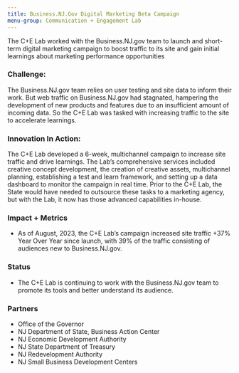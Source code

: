 ```yaml
---
title: Business.NJ.Gov Digital Marketing Beta Campaign
menu-group: Communication + Engagement Lab
---
```


The C+E Lab worked with the Business.NJ.gov team to launch and short-term digital marketing campaign to boost traffic to its site and gain initial learnings about marketing performance opportunities

### Challenge:
 The Business.NJ.gov team relies on user testing and site data to inform their work. But web traffic on Business.NJ.gov had stagnated, hampering the development of new products and features due to an insufficient amount of incoming data. So the C+E Lab was tasked with increasing traffic to the site to accelerate learnings.

### Innovation In Action:
 The C+E Lab developed a 6-week, multichannel campaign to increase site traffic and drive learnings. The Lab’s comprehensive services included creative concept development, the creation of creative assets, multichannel planning, establishing a test and learn framework, and setting up a data dashboard to monitor the campaign in real time. Prior to the C+E Lab, the State would have needed to outsource these tasks to a marketing agency, but with the Lab, it now has those advanced capabilities in-house.

### Impact + Metrics

- As of August, 2023, the C+E Lab’s campaign increased site traffic +37% Year Over Year since launch, with 39% of the traffic consisting of audiences new to Business.NJ.gov. 

### Status

- The C+E Lab is continuing to work with the Business.NJ.gov team to promote its tools and better understand its audience.

### Partners

-   Office of the Governor
-   NJ Department of State, Business Action Center
-   NJ Economic Development Authority
-   NJ State Department of Treasury
-   NJ Redevelopment Authority
-   NJ Small Business Development Centers